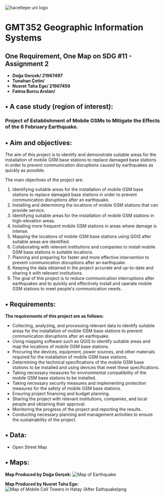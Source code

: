 
![hacettepe uni logo](https://user-images.githubusercontent.com/120742291/228499073-c051153a-a1e9-4adc-9bd1-4e3015647017.svg)

# GMT352 Geographic Information Systems 

## One Requirement, One Map on SDG #11  - Assignment 2

- **Doğa Gerçek/ 21967497** 
- **Tunahan Çetin/**   
- **Nusret Taha Ege/ 21967459**  
- **Fatma Burcu Arslan/**


## • A case study (region of interest): 
### Project of Establishment of Mobile GSMs to Mitigate the Effects of the 6 February Earthquake.

## • Aim and objectives:
The aim of this project is to identify and demonstrate suitable areas for the installation of mobile GSM base stations to replace damaged base stations in order to prevent communication disruptions caused by earthquakes as quickly as possible. 

The main objectives of the project are:
1. Identifying suitable areas for the installation of mobile GSM base stations to replace damaged base stations in order to prevent communication disruptions after an earthquake.
2. Installing and determining the locations of mobile GSM stations that can provide service.
3. Identifying suitable areas for the installation of mobile GSM stations in high-elevation areas.
4. Installing more frequent mobile GSM stations in areas where damage is intense.
5. Mapping the locations of mobile GSM base stations using QGIS after suitable areas are identified.
6. Collaborating with relevant institutions and companies to install mobile GSM base stations in suitable locations.
7. Planning and preparing for faster and more effective intervention to prevent communication disruptions after an earthquake.
8. Keeping the data obtained in the project accurate and up-to-date and sharing it with relevant institutions.
9. The goal of this project is to reduce communication interruptions after earthquakes and to quickly and effectively install and operate mobile GSM stations to meet people's communication needs.

## • Requirements:
**The requirements of this project are as follows:**
* Collecting, analyzing, and processing relevant data to identify suitable areas for the installation of mobile GSM base stations to prevent communication disruptions after an earthquake.
* Using mapping software such as QGIS to identify suitable areas and map the locations of mobile GSM base stations.
* Procuring the devices, equipment, power sources, and other materials required for the installation of mobile GSM base stations.
* Determining the technical specifications of the mobile GSM base stations to be installed and using devices that meet these specifications.
* Taking necessary measures for environmental compatibility of the mobile GSM base stations to be installed.
* Taking necessary security measures and implementing protection measures for the safety of mobile GSM base stations.
* Ensuring project financing and budget planning.
* Sharing the project with relevant institutions, companies, and local people and obtaining their approval.
* Monitoring the progress of the project and reporting the results.
* Conducting necessary planning and management activities to ensure the sustainability of the project.

## • Data:
 - Open Street Map

## • Maps:
**Map Produced by Doğa Gerçek:**
![Map of Earthquake](https://user-images.githubusercontent.com/120742291/228494795-8f48bd88-d199-47c5-b512-7a0e9781d048.png)

**Map Produced by Nusret Taha Ege:**
![Map of Mobile Cell Towers in Hatay (After Eathquake)png](https://user-images.githubusercontent.com/120680467/228600907-c694463e-1b04-41ca-8c0f-bc5f8e38123d.png)
